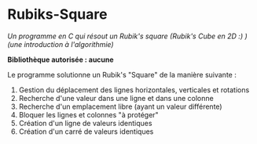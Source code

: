 # Rubiks-Square

_Un programme en C qui résout un Rubik's square (Rubik's Cube en 2D :) ) (une introduction à l'algorithmie)_

__Bibliothèque autorisée : aucune__

Le programme solutionne un Rubik's "Square" de la manière suivante :

1. Gestion du déplacement des lignes horizontales, verticales et rotations
2. Recherche d'une valeur dans une ligne et dans une colonne
3. Recherche d'un emplacement libre (ayant un valeur différente)
4. Bloquer les lignes et colonnes "à protéger"
5. Création d'un ligne de valeurs identiques
6. Création d'un carré de valeurs identiques
